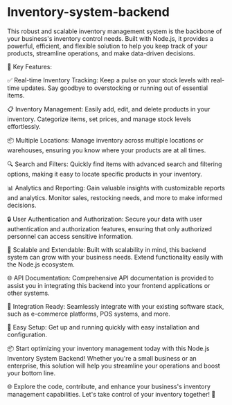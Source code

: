 # Inventory-system-backend
This robust and scalable inventory management system is the backbone of your business's inventory control needs. Built with Node.js, it provides a powerful, efficient, and flexible solution to help you keep track of your products, streamline operations, and make data-driven decisions.

🌟 Key Features:

✅ Real-time Inventory Tracking: Keep a pulse on your stock levels with real-time updates. Say goodbye to overstocking or running out of essential items.

📋 Inventory Management: Easily add, edit, and delete products in your inventory. Categorize items, set prices, and manage stock levels effortlessly.

📦 Multiple Locations: Manage inventory across multiple locations or warehouses, ensuring you know where your products are at all times.

🔍 Search and Filters: Quickly find items with advanced search and filtering options, making it easy to locate specific products in your inventory.

📊 Analytics and Reporting: Gain valuable insights with customizable reports and analytics. Monitor sales, restocking needs, and more to make informed decisions.

🔒 User Authentication and Authorization: Secure your data with user authentication and authorization features, ensuring that only authorized personnel can access sensitive information.

🚀 Scalable and Extendable: Built with scalability in mind, this backend system can grow with your business needs. Extend functionality easily with the Node.js ecosystem.

🌐 API Documentation: Comprehensive API documentation is provided to assist you in integrating this backend into your frontend applications or other systems.

💼 Integration Ready: Seamlessly integrate with your existing software stack, such as e-commerce platforms, POS systems, and more.

🔧 Easy Setup: Get up and running quickly with easy installation and configuration.

📦 Start optimizing your inventory management today with this Node.js Inventory System Backend! Whether you're a small business or an enterprise, this solution will help you streamline your operations and boost your bottom line.

🌐 Explore the code, contribute, and enhance your business's inventory management capabilities. Let's take control of your inventory together! 🚀
